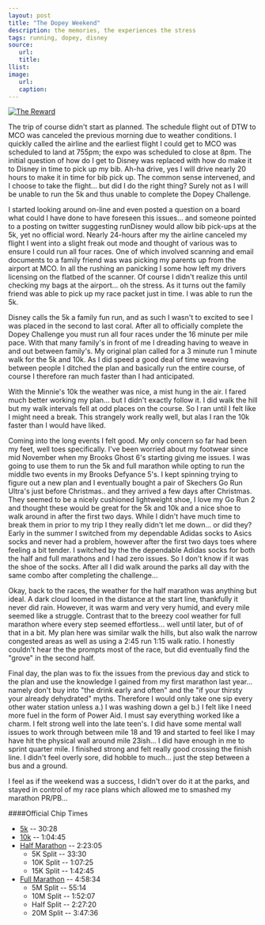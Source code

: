 ```yaml
---
layout: post
title: "The Dopey Weekend"
description: the memories, the experiences the stress
tags: running, dopey, disney
source:
   url:
   title:
llist:
image:
   url:
   caption:
---
```

[![The Reward](http://farm6.static.flickr.com/5476/11930984426_1ce49e30b7_b.jpg)][1]

The trip of course didn't start as planned. The schedule flight out of DTW to MCO was canceled the previous morning due to weather conditions. I quickly called the airline and the earliest flight I could get to MCO was scheduled to land at 755pm; the expo was scheduled to close at 8pm. The initial question of how do I get to Disney was replaced with how do make it to Disney in time to pick up my bib. Ah-ha drive, yes I will drive  nearly 20 hours to make it in time for bib pick up. The common sense intervened, and I choose to take the flight... but did I do the right thing? Surely not as I will be unable to run the 5k and thus unable to complete the Dopey Challenge.

I started looking around on-line and even posted a question on a board what could I have done to have foreseen this issues...  and someone pointed to a posting on twitter suggesting runDisney would allow bib pick-ups at the 5k, yet no official word. Nearly 24-hours after my the airline canceled my flight I went into a slight freak out mode and thought of various was to ensure I could run all four races. One of which involved scanning and email documents to a family friend was was picking my parents up from the airport at MCO. In all the rushing an panicking I some how left my drivers licensing on the flatbed of the scanner. Of course I didn't realize this until checking my bags at the airport... oh the stress. As it turns out the family friend was able to pick up my race packet just in time. I was able to run the 5k.

Disney calls the 5k a family fun run, and as such I wasn't to excited to see I was placed in the second to last coral. After all to officially complete the Dopey Challenge you must run all four races under the 16 minute per mile pace. With that many family's in front of me I dreading having to weave in and out between family's. My original plan called for a 3 minute run 1 minute walk for the 5k and 10k. As I did speed a good deal of time weaving between people I ditched the plan and basically run the entire course, of course I therefore ran much faster than I had anticipated.

With the Minnie's 10k the weather was nice, a mist hung in the air. I fared much better working my plan...  but I didn't exactly follow it. I did walk the hill but my walk intervals fell at odd places on the course. So I ran until I felt like I might need a break. This strangely work really well, but alas I ran the 10k faster than I would have liked.

Coming into the long events I felt good. My only concern so far had been my feet, well toes specifically. I've been worried about my footwear since mid November when my Brooks Ghost 6's starting giving me issues. I was going to use them to run the 5k and full marathon while opting to run the middle two events in my Brooks Defyance 5's. I kept spinning trying to figure out a new plan and I eventually bought a  pair of Skechers Go Run Ultra's just before Christmas.. and they arrived a few days after Christmas. They seemed to be a nicely cushioned lightweight shoe, I love my Go Run 2 and thought these would be great for the 5k and 10k  and a nice shoe to walk around in after the first two days. While I didn't have much time to break them in prior to my trip I they really didn't let me down... or did they? Early in the summer I switched from my dependable Adidas socks to Asics socks and never had a problem, however after the first two days toes where feeling a bit tender. I switched by the the dependable Adidas socks for both the half and full marathons and I had zero issues. So I don't know if it was the shoe of the socks. After all I did walk around the parks all day with the same combo after completing the challenge...

Okay, back to the races, the weather for the half marathon was anything but ideal. A dark cloud loomed in the distance at the start line, thankfully it never did rain. However, it was warm and very very humid, and every mile seemed like a struggle. Contrast that to the breezy cool weather for full marathon where every step seemed effortless... well until later, but of of that in a bit. My plan here was similar walk the hills, but also walk the narrow congested areas as well as using a 2:45 run 1:15 walk ratio. I honestly couldn't hear the the prompts most of the race, but did eventually find the "grove" in the second half.

Final day, the plan was to fix the issues from the previous day and stick to the plan and use the knowledge I gained from my first marathon last year... namely don't buy into "the drink early and often" and the "if your thirsty your already dehydrated" myths. Therefore I would only take one sip every other water station unless a.) I was washing down a gel b.) I felt like I need more fuel in the form of Power Aid. I must say everything worked like a charm. I felt strong well into the late teen's. I did have some mental wall issues to work through between mile 18 and 19 and started to feel like I may have hit the physical wall around mile 23ish... I did have enough in me to sprint quarter mile. I finished strong and felt really good crossing the finish line. I didn't feel overly sore, did hobble to much... just the step between a bus and a ground.

I feel as if the weekend was a success, I didn't over do it at the parks, and stayed in control of my race plans which allowed me to smashed my marathon PR/PB...

####Official Chip Times

* [5k][5k] -- 30:28
* [10k][10k] -- 1:04:45
* [Half Marathon][Half] -- 2:23:05
	* 5K Split -- 33:30
	* 10K Split -- 1:07:25
	* 15K Split -- 1:42:45
* [Full Marathon][Full] -- 4:58:34
	* 5M Split -- 55:14
	* 10M Split -- 1:52:07
	* Half Split -- 2:27:20
	* 20M Split -- 3:47:36

[5k]: http://www.strava.com/activities/105063913
[10k]: http://www.strava.com/activities/105322985
[Half]: http://www.strava.com/activities/105512705
[Full]: http://www.strava.com/activities/105856288
[1]: https://www.flickr.com/photos/mitchejj/11930984426/
